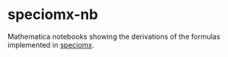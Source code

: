 # speciomx-nb

Mathematica notebooks showing the derivations of the formulas implemented in [speciomx](https://github.com/rscherrer/speciomx).